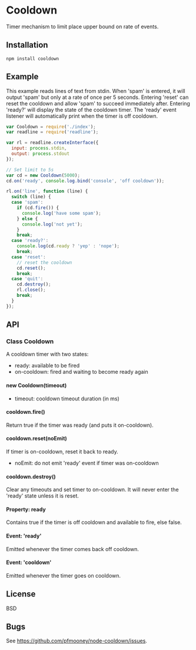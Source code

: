 # Cooldown

Timer mechanism to limit place upper bound on rate of events.

## Installation

    npm install cooldown

## Example

This example reads lines of text from stdin.  When 'spam' is entered, it will
output 'spam' but only at a rate of once per 5 seconds.  Entering 'reset' can
reset the cooldown and allow 'spam' to succeed immediately after.  Entering
'ready?' will display the state of the cooldown timer.  The 'ready' event
listener will automatically print when the timer is off cooldown.

```javascript
var Cooldown = require('./index');
var readline = require('readline');

var rl = readline.createInterface({
  input: process.stdin,
  output: process.stdout
});

// Set limit to 5s
var cd = new Cooldown(5000);
cd.on('ready', console.log.bind('console', 'off cooldown'));

rl.on('line', function (line) {
  switch (line) {
  case 'spam':
    if (cd.fire()) {
      console.log('have some spam');
    } else {
      console.log('not yet');
    }
    break;
  case 'ready?':
    console.log(cd.ready ? 'yep' : 'nope');
    break;
  case 'reset':
    // reset the cooldown
    cd.reset();
    break;
  case 'quit':
    cd.destroy();
    rl.close();
    break;
  }
});
```

## API

### Class Cooldown

A cooldown timer with two states:

- ready: available to be fired
- on-cooldown: fired and waiting to become ready again

#### new Cooldown(timeout)

- timeout: cooldown timeout duration (in ms)

#### cooldown.fire()

Return true if the timer was ready (and puts it on-cooldown).

#### cooldown.reset(noEmit)

If timer is on-cooldown, reset it back to ready.

- noEmit: do not emit 'ready' event if timer was on-cooldown

#### cooldown.destroy()

Clear any timeouts and set timer to on-cooldown.
It will never enter the 'ready' state unless it is reset.

#### Property: ready

Contains true if the timer is off cooldown and available to fire, else false.

#### Event: 'ready'

Emitted whenever the timer comes back off cooldown.

#### Event: 'cooldown'

Emitted whenever the timer goes on cooldown.

## License

BSD


## Bugs

See <https://github.com/pfmooney/node-cooldown/issues>.
